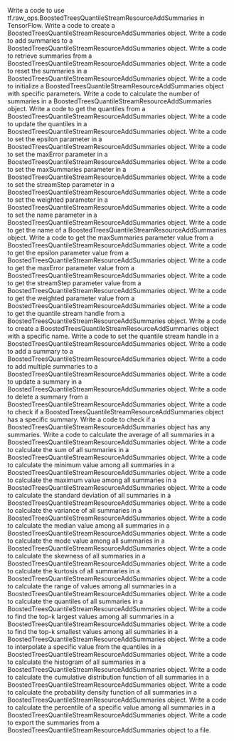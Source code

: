 Write a code to use tf.raw_ops.BoostedTreesQuantileStreamResourceAddSummaries in TensorFlow.
Write a code to create a BoostedTreesQuantileStreamResourceAddSummaries object.
Write a code to add summaries to a BoostedTreesQuantileStreamResourceAddSummaries object.
Write a code to retrieve summaries from a BoostedTreesQuantileStreamResourceAddSummaries object.
Write a code to reset the summaries in a BoostedTreesQuantileStreamResourceAddSummaries object.
Write a code to initialize a BoostedTreesQuantileStreamResourceAddSummaries object with specific parameters.
Write a code to calculate the number of summaries in a BoostedTreesQuantileStreamResourceAddSummaries object.
Write a code to get the quantiles from a BoostedTreesQuantileStreamResourceAddSummaries object.
Write a code to update the quantiles in a BoostedTreesQuantileStreamResourceAddSummaries object.
Write a code to set the epsilon parameter in a BoostedTreesQuantileStreamResourceAddSummaries object.
Write a code to set the maxError parameter in a BoostedTreesQuantileStreamResourceAddSummaries object.
Write a code to set the maxSummaries parameter in a BoostedTreesQuantileStreamResourceAddSummaries object.
Write a code to set the streamStep parameter in a BoostedTreesQuantileStreamResourceAddSummaries object.
Write a code to set the weighted parameter in a BoostedTreesQuantileStreamResourceAddSummaries object.
Write a code to set the name parameter in a BoostedTreesQuantileStreamResourceAddSummaries object.
Write a code to get the name of a BoostedTreesQuantileStreamResourceAddSummaries object.
Write a code to get the maxSummaries parameter value from a BoostedTreesQuantileStreamResourceAddSummaries object.
Write a code to get the epsilon parameter value from a BoostedTreesQuantileStreamResourceAddSummaries object.
Write a code to get the maxError parameter value from a BoostedTreesQuantileStreamResourceAddSummaries object.
Write a code to get the streamStep parameter value from a BoostedTreesQuantileStreamResourceAddSummaries object.
Write a code to get the weighted parameter value from a BoostedTreesQuantileStreamResourceAddSummaries object.
Write a code to get the quantile stream handle from a BoostedTreesQuantileStreamResourceAddSummaries object.
Write a code to create a BoostedTreesQuantileStreamResourceAddSummaries object with a specific name.
Write a code to set the quantile stream handle in a BoostedTreesQuantileStreamResourceAddSummaries object.
Write a code to add a summary to a BoostedTreesQuantileStreamResourceAddSummaries object.
Write a code to add multiple summaries to a BoostedTreesQuantileStreamResourceAddSummaries object.
Write a code to update a summary in a BoostedTreesQuantileStreamResourceAddSummaries object.
Write a code to delete a summary from a BoostedTreesQuantileStreamResourceAddSummaries object.
Write a code to check if a BoostedTreesQuantileStreamResourceAddSummaries object has a specific summary.
Write a code to check if a BoostedTreesQuantileStreamResourceAddSummaries object has any summaries.
Write a code to calculate the average of all summaries in a BoostedTreesQuantileStreamResourceAddSummaries object.
Write a code to calculate the sum of all summaries in a BoostedTreesQuantileStreamResourceAddSummaries object.
Write a code to calculate the minimum value among all summaries in a BoostedTreesQuantileStreamResourceAddSummaries object.
Write a code to calculate the maximum value among all summaries in a BoostedTreesQuantileStreamResourceAddSummaries object.
Write a code to calculate the standard deviation of all summaries in a BoostedTreesQuantileStreamResourceAddSummaries object.
Write a code to calculate the variance of all summaries in a BoostedTreesQuantileStreamResourceAddSummaries object.
Write a code to calculate the median value among all summaries in a BoostedTreesQuantileStreamResourceAddSummaries object.
Write a code to calculate the mode value among all summaries in a BoostedTreesQuantileStreamResourceAddSummaries object.
Write a code to calculate the skewness of all summaries in a BoostedTreesQuantileStreamResourceAddSummaries object.
Write a code to calculate the kurtosis of all summaries in a BoostedTreesQuantileStreamResourceAddSummaries object.
Write a code to calculate the range of values among all summaries in a BoostedTreesQuantileStreamResourceAddSummaries object.
Write a code to calculate the quantiles of all summaries in a BoostedTreesQuantileStreamResourceAddSummaries object.
Write a code to find the top-k largest values among all summaries in a BoostedTreesQuantileStreamResourceAddSummaries object.
Write a code to find the top-k smallest values among all summaries in a BoostedTreesQuantileStreamResourceAddSummaries object.
Write a code to interpolate a specific value from the quantiles in a BoostedTreesQuantileStreamResourceAddSummaries object.
Write a code to calculate the histogram of all summaries in a BoostedTreesQuantileStreamResourceAddSummaries object.
Write a code to calculate the cumulative distribution function of all summaries in a BoostedTreesQuantileStreamResourceAddSummaries object.
Write a code to calculate the probability density function of all summaries in a BoostedTreesQuantileStreamResourceAddSummaries object.
Write a code to calculate the percentile of a specific value among all summaries in a BoostedTreesQuantileStreamResourceAddSummaries object.
Write a code to export the summaries from a BoostedTreesQuantileStreamResourceAddSummaries object to a file.